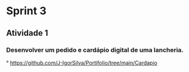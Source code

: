 # Sprint 3

## Atividade 1

### Desenvolver um pedido e cardápio digital de uma lancheria.

° https://github.com/J-IgorSilva/Portifolio/tree/main/Cardapio
